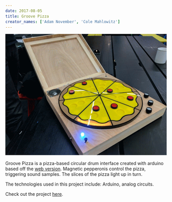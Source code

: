 ```yaml
---
date: 2017-08-05
title: Groove Pizza
creator_names: ['Adam November', 'Cole Mahlowitz']
---
```

![GIF depicting the finalized physical Groove Pizza.](/assets/events/20170805/20170805_groovePizza.gif)

Groove Pizza is a pizza-based circular drum interface created with arduino based off the [web version](https://apps.musedlab.org/groovepizza/?source=pub&museid=r18HApQvZ&show-grid=true&multi-lock=&brainpop=false&midimap=&). Magnetic pepperonis control the pizza, triggering sound samples. The slices of the pizza light up in turn. 

The technologies used in this project include:
Arduino, analog circuits.

Check out the project [here](https://apps.musedlab.org/groovepizza/?source=pub&museid=r18HApQvZ&show-grid=true&multi-lock=&brainpop=false&midimap=&).
